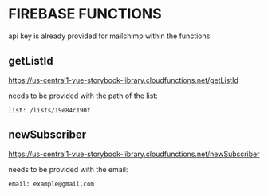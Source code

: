 # FIREBASE FUNCTIONS

api key is already provided for mailchimp within the functions

## getListId

https://us-central1-vue-storybook-library.cloudfunctions.net/getListId

needs to be provided with the path of the list: 

`list: /lists/19e84c190f`

## newSubscriber

https://us-central1-vue-storybook-library.cloudfunctions.net/newSubscriber

needs to be provided with the email:

`email: example@gmail.com`
